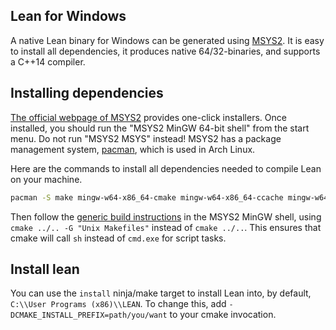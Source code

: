 [msys2]: http://msys2.github.io
[pacman]: https://wiki.archlinux.org/index.php/pacman

Lean for Windows
----------------

A native Lean binary for Windows can be generated using [MSYS2][msys2].
It is easy to install all dependencies, it produces native
64/32-binaries, and supports a C++14 compiler.


## Installing dependencies

[The official webpage of MSYS2][msys2] provides one-click installers.
Once installed, you should run the "MSYS2 MinGW 64-bit shell" from the start menu.
Do not run "MSYS2 MSYS" instead!
MSYS2 has a package management system, [pacman][pacman], which is used in Arch Linux.

Here are the commands to install all dependencies needed to compile Lean on your machine.

```bash
pacman -S make mingw-w64-x86_64-cmake mingw-w64-x86_64-ccache mingw-w64-x86_64-gcc git
```

Then follow the [generic build instructions](index.md) in the MSYS2 MinGW shell, using
`cmake ../.. -G "Unix Makefiles"` instead of `cmake ../..`. This ensures that cmake will call `sh` instead
of `cmd.exe` for script tasks.

## Install lean

You can use the `install` ninja/make target to install Lean into, by default,
`C:\\User Programs (x86)\\LEAN`. To change this, add `-DCMAKE_INSTALL_PREFIX=path/you/want`
to your cmake invocation.
